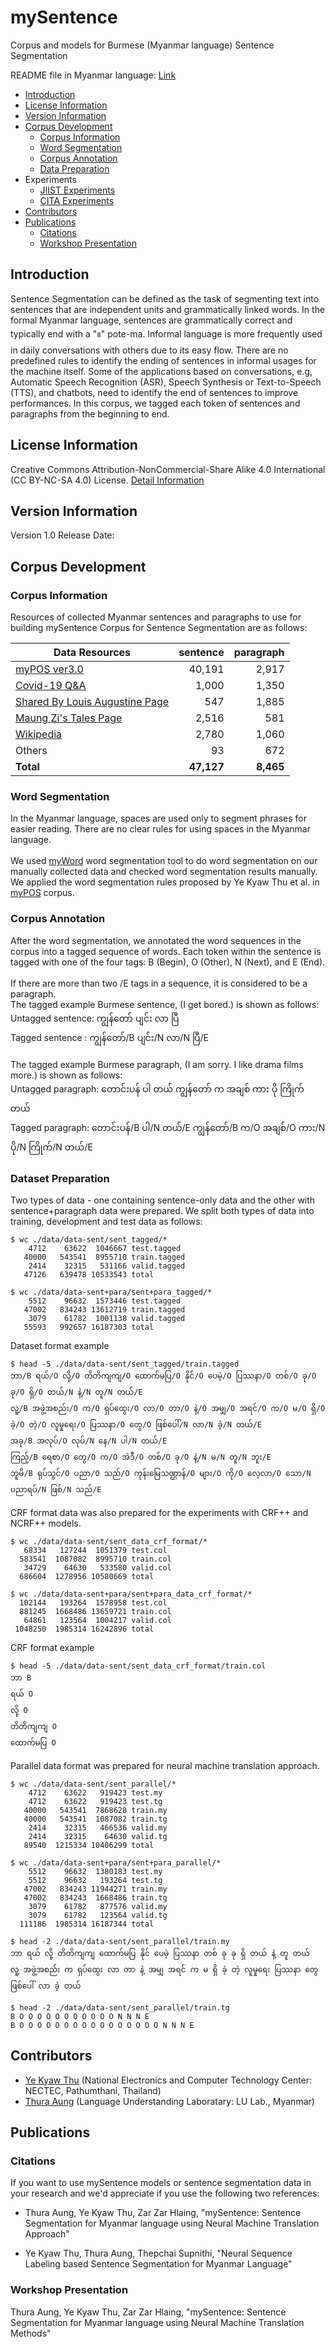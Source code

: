 # mySentence
Corpus and models for Burmese (Myanmar language) Sentence Segmentation

README file in Myanmar language: [Link](README_my.md)

- [Introduction](#Introduction)
- [License Information](#License-Information)
- [Version Information](#Version-Information)
- [Corpus Development](#Corpus-Development)
  - [Corpus Information](#Corpus-Information)
  - [Word Segmentation](#Word-Segmentation)
  - [Corpus Annotation](#Corpus-Annotation)
  - [Data Preparation](#Data-Preparation)
- Experiments
  - [JIIST Experiments](./ver1.0/jiist-experiments)
  - [CITA Experiments](./ver1.0/cita-experiments)
- [Contributors](#Contributors)
- [Publications](#Publications)
  - [Citations](#Citations)
  - [Workshop Presentation](#Workshop-Presentation)

## Introduction

Sentence Segmentation can be defined as the task of segmenting text into sentences that are independent units and grammatically linked words. In the formal Myanmar language, sentences are grammatically correct and typically end with a "။" pote-ma. Informal language is more frequently used in daily conversations with others due to its easy flow. There are no predefined rules to identify the ending of sentences in informal usages for the machine itself. Some of the applications based on conversations, e.g, Automatic Speech Recognition (ASR), Speech Synthesis or Text-to-Speech (TTS), and chatbots, need to identify the end of sentences to improve performances. In this corpus, we tagged each token of sentences and paragraphs from the beginning to end.

## License Information
Creative Commons Attribution-NonCommercial-Share Alike 4.0 International (CC BY-NC-SA 4.0) License. [Detail Information](https://creativecommons.org/licenses/by-nc-sa/4.0/)

## Version Information
Version 1.0 Release Date:

## Corpus Development

### Corpus Information
Resources of collected Myanmar sentences and paragraphs to use for building mySentence Corpus for Sentence Segmentation are as follows:

| Data Resources | sentence  | paragraph  |
|---|-: |-: |
| [myPOS ver3.0](https://github.com/ye-kyaw-thu/myPOS) | 40,191 | 2,917 |
| [Covid-19 Q&A](https://www3.nhk.or.jp/nhkworld/my/news/qa/coronavirus/) | 1,000 | 1,350 |
| [Shared By Louis Augustine Page](www.facebook.com/sharedbylouisaugustine) | 547 | 1,885 |
| [Maung Zi's Tales Page](www.facebook.com/MaungZiTales) | 2,516 | 581 |
| [Wikipedia](https://my.wikipedia.org/wiki/%E1%80%97%E1%80%9F%E1%80%AD%E1%80%AF%E1%80%85%E1%80%AC%E1%80%99%E1%80%BB%E1%80%80%E1%80%BA%E1%80%94%E1%80%BE%E1%80%AC) | 2,780 | 1,060 |
| Others | 93 | 672 |
| **Total** | **47,127** | **8,465** |

### Word Segmentation

In the Myanmar language, spaces are used only to segment phrases for easier reading. There are no clear rules for using spaces in the Myanmar language.
<br /> <br />
We used [myWord](https://github.com/ye-kyaw-thu/myWord/) word segmentation tool to do word segmentation on our manually collected data and checked word segmentation results manually. We applied the word segmentation rules proposed by Ye Kyaw Thu et al. in [myPOS](https://github.com/ye-kyaw-thu/myPOS) corpus.

### Corpus Annotation

After the word segmentation, we annotated the word sequences in the corpus into a tagged sequence of words. Each token within the sentence is tagged with one of the four tags: B (Begin), O (Other), N (Next), and E (End). <br />
<br />
If there are more than two /E tags in a sequence, it is considered to be a paragraph.
<br />
The tagged example Burmese sentence, (I get bored.) is shown as follows: <br />
Untagged sentence: ကျွန်တော် ပျင်း လာ ပြီ <br />
Tagged sentence : ကျွန်တော်/B ပျင်း/N လာ/N ပြီ/E <br />
<br />
The tagged example Burmese paragraph, (I am sorry. I like drama films more.) is shown as follows: <br />
Untagged paragraph: တောင်းပန် ပါ တယ် ကျွန်တော် က အချစ် ကား ပို ကြိုက် တယ် <br />
Tagged paragraph: တောင်းပန်/B ပါ/N တယ်/E ကျွန်တော်/B က/O အချစ်/O ကား/N ပို/N ကြိုက်/N တယ်/E <br />

### Dataset Preparation

Two types of data - one containing sentence-only data and the other with sentence+paragraph data were prepared. We split both types of data into training, development and test data as follows:
```
$ wc ./data/data-sent/sent_tagged/*
    4712    63622  1046667 test.tagged
   40000   543541  8955710 train.tagged
    2414    32315   531166 valid.tagged
   47126   639478 10533543 total
   
$ wc ./data/data-sent+para/sent+para_tagged/*
    5512    96632  1573446 test.tagged
   47002   834243 13612719 train.tagged
    3079    61782  1001138 valid.tagged
   55593   992657 16187303 total
```
Dataset format example
```
$ head -5 ./data/data-sent/sent_tagged/train.tagged 
ဘာ/B ရယ်/O လို့/O တိတိကျကျ/O ထောက်မပြ/O နိုင်/O ပေမဲ့/O ပြဿနာ/O တစ်/O ခု/O ခု/O ရှိ/O တယ်/N နဲ့/N တူ/N တယ်/E
လူ့/B အဖွဲ့အစည်း/O က/O ရှပ်ထွေး/O လာ/O တာ/O နဲ့/O အမျှ/O အရင်/O က/O မ/O ရှိ/O ခဲ့/O တဲ့/O လူမှုရေး/O ပြဿနာ/O တွေ/O ဖြစ်ပေါ်/N လာ/N ခဲ့/N တယ်/E
အခု/B အလုပ်/O လုပ်/N နေ/N ပါ/N တယ်/E
ကြည့်/B ရေစာ/O တွေ/O က/O အဲဒီ/O တစ်/O ခု/O နဲ့/N မ/N တူ/N ဘူး/E
ဘူမိ/B ရုပ်သွင်/O ပညာ/O သည်/O ကုန်းမြေသဏ္ဌာန်/O များ/O ကို/O လေ့လာ/O သော/N ပညာရပ်/N ဖြစ်/N သည်/E
```

CRF format data was also prepared for the experiments with CRF++ and NCRF++ models.
```
$ wc ./data/data-sent/sent_data_crf_format/*
   68334   127244  1051379 test.col
  583541  1087082  8995710 train.col
   34729    64630   533580 valid.col
  686604  1278956 10580669 total

$ wc ./data/data-sent+para/sent+para_data_crf_format/*
  102144   193264  1578958 test.col
  881245  1668486 13659721 train.col
   64861   123564  1004217 valid.col
 1048250  1985314 16242896 total
```
CRF format example
```
$ head -5 ./data/data-sent/sent_data_crf_format/train.col 
ဘာ B
ရယ် O
လို့ O
တိတိကျကျ O
ထောက်မပြ O
```
Parallel data format was prepared for neural machine translation approach.
```
$ wc ./data/data-sent/sent_parallel/*
    4712    63622   919423 test.my
    4712    63622   919423 test.tg
   40000   543541  7868628 train.my
   40000   543541  1087082 train.tg
    2414    32315   466536 valid.my
    2414    32315    64630 valid.tg
   89540  1215334 10406299 total

$ wc ./data/data-sent+para/sent+para_parallel/*
    5512    96632  1380183 test.my
    5512    96632   193264 test.tg
   47002   834243 11944271 train.my
   47002   834243  1668486 train.tg
    3079    61782   877576 valid.my
    3079    61782   123564 valid.tg
  111186  1985314 16187344 total
```
```
$ head -2 ./data/data-sent/sent_parallel/train.my
ဘာ ရယ် လို့ တိတိကျကျ ထောက်မပြ နိုင် ပေမဲ့ ပြဿနာ တစ် ခု ခု ရှိ တယ် နဲ့ တူ တယ်
လူ့ အဖွဲ့အစည်း က ရှပ်ထွေး လာ တာ နဲ့ အမျှ အရင် က မ ရှိ ခဲ့ တဲ့ လူမှုရေး ပြဿနာ တွေ ဖြစ်ပေါ် လာ ခဲ့ တယ်

$ head -2 ./data/data-sent/sent_parallel/train.tg
B O O O O O O O O O O O N N N E
B O O O O O O O O O O O O O O O O N N N E
```

## Contributors
- [Ye Kyaw Thu](https://sites.google.com/site/yekyawthunlp/) (National Electronics and Computer Technology Center: NECTEC, Pathumthani, Thailand)
- [Thura Aung](https://sites.google.com/view/thura-aung/) (Language Understanding Laboratary: LU Lab., Myanmar)

## Publications
### Citations
If you want to use mySentence models or sentence segmentation data in your research and we'd appreciate if you use the following two references:

- Thura Aung, Ye Kyaw Thu, Zar Zar Hlaing, "mySentence: Sentence Segmentation for Myanmar language using Neural Machine Translation Approach"

- Ye Kyaw Thu, Thura Aung, Thepchai Supnithi, "Neural Sequence Labeling based Sentence Segmentation for Myanmar Language"

### Workshop Presentation

Thura Aung, Ye Kyaw Thu, Zar Zar Hlaing, "mySentence: Sentence Segmentation for Myanmar language using Neural Machine Translation Methods"
